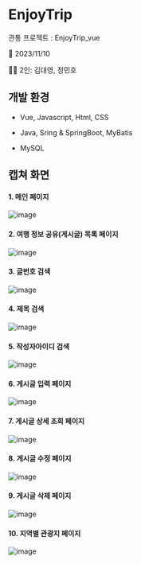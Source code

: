 # EnjoyTrip
관통 프로젝트 : EnjoyTrip_vue

📅 2023/11/10

🧑‍💻 2인: 김대영, 정민호

## 개발 환경

* Vue, Javascript, Html, CSS

* Java, Sring & SpringBoot, MyBatis

* MySQL

## 캡쳐 화면

#### 1. 메인 페이지
![image](/uploads/c20f731af7c393391c7daad57c0ea0b7/image.png)

#### 2. 여행 정보 공유(게시글) 목록 페이지
![image](/uploads/78143ab1050f71a6af0eaab749a8dd10/image.png)

#### 3. 글번호 검색
![image](/uploads/cb28f969d5bc3977ee433676de785fe8/image.png)

#### 4. 제목 검색
![image](/uploads/0ec1d8f1bb5e5b6c6e3e0563d261adbc/image.png)

#### 5. 작성자아이디 검색
![image](/uploads/2824f0cc85d9cb5511faee5ee27c982f/image.png)

#### 6. 게시글 입력 페이지
![image](/uploads/b5be6079c54d32d8a21622071539ed32/image.png)

#### 7. 게시글 상세 조회 페이지
![image](/uploads/9987586d69b953851424064e09002652/image.png)

#### 8. 게시글 수정 페이지
![image](/uploads/deb0c56dd4f53757a81e764b85b67c0c/image.png)

#### 9. 게시글 삭제 페이지
![image](/uploads/fe25a4df5ba94802fa415484d6736ed7/image.png)

#### 10. 지역별 관광지 페이지
![image](/uploads/3b338bbe9e51fdfb99beb32660fe105c/image.png)

